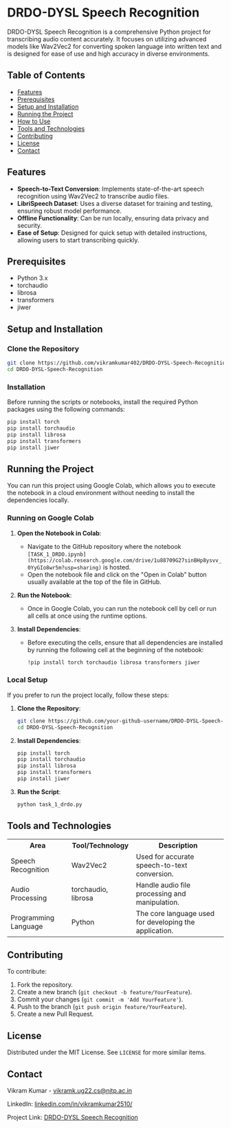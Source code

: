 
# DRDO-DYSL Speech Recognition

DRDO-DYSL Speech Recognition is a comprehensive Python project for transcribing audio content accurately. It focuses on utilizing advanced models like Wav2Vec2 for converting spoken language into written text and is designed for ease of use and high accuracy in diverse environments.

## Table of Contents

- [Features](#features)
- [Prerequisites](#prerequisites)
- [Setup and Installation](#setup-and-installation)
- [Running the Project](#running-the-project)
- [How to Use](#how-to-use)
- [Tools and Technologies](#tools-and-technologies)
- [Contributing](#contributing)
- [License](#license)
- [Contact](#contact)

## Features

- **Speech-to-Text Conversion**: Implements state-of-the-art speech recognition using Wav2Vec2 to transcribe audio files.
- **LibriSpeech Dataset**: Uses a diverse dataset for training and testing, ensuring robust model performance.
- **Offline Functionality**: Can be run locally, ensuring data privacy and security.
- **Ease of Setup**: Designed for quick setup with detailed instructions, allowing users to start transcribing quickly.

## Prerequisites

- Python 3.x
- torchaudio
- librosa
- transformers
- jiwer

## Setup and Installation

### Clone the Repository

```bash
git clone https://github.com/vikramkumar402/DRDO-DYSL-Speech-Recognition.git
cd DRDO-DYSL-Speech-Recognition
```

### Installation

Before running the scripts or notebooks, install the required Python packages using the following commands:

```bash
pip install torch
pip install torchaudio
pip install librosa
pip install transformers
pip install jiwer
```

## Running the Project

You can run this project using Google Colab, which allows you to execute the notebook in a cloud environment without needing to install the dependencies locally.

### Running on Google Colab

1. **Open the Notebook in Colab**:
   - Navigate to the GitHub repository where the notebook `[TASK_1_DRDO.ipynb](https://colab.research.google.com/drive/1u88709G27sinBHp8ysvv_0YyGIo8wr5m?usp=sharing)` is hosted.
   - Open the notebook file and click on the "Open in Colab" button usually available at the top of the file in GitHub.

2. **Run the Notebook**:
   - Once in Google Colab, you can run the notebook cell by cell or run all cells at once using the runtime options.

3. **Install Dependencies**:
   - Before executing the cells, ensure that all dependencies are installed by running the following cell at the beginning of the notebook:
     ```bash
     !pip install torch torchaudio librosa transformers jiwer
     ```

### Local Setup

If you prefer to run the project locally, follow these steps:

1. **Clone the Repository**:
   ```bash
   git clone https://github.com/your-github-username/DRDO-DYSL-Speech-Recognition.git
   cd DRDO-DYSL-Speech-Recognition
   ```

2. **Install Dependencies**:
   ```bash
   pip install torch
   pip install torchaudio
   pip install librosa
   pip install transformers
   pip install jiwer
   ```

3. **Run the Script**:
   ```bash
   python task_1_drdo.py
   ```

## Tools and Technologies

<table>
  <tr>
    <th>Area</th>
    <th>Tool/Technology</th>
    <th>Description</th>
  </tr>
  <tr>
    <td>Speech Recognition</td>
    <td>Wav2Vec2</td>
    <td>Used for accurate speech-to-text conversion.</td>
  </tr>
  <tr>
    <td>Audio Processing</td>
    <td>torchaudio, librosa</td>
    <td>Handle audio file processing and manipulation.</td>
  </tr>
  <tr>
    <td>Programming Language</td>
    <td>Python</td>
    <td>The core language used for developing the application.</td>
  </tr>
</table>

## Contributing

To contribute:

1. Fork the repository.
2. Create a new branch (`git checkout -b feature/YourFeature`).
3. Commit your changes (`git commit -m 'Add YourFeature'`).
4. Push to the branch (`git push origin feature/YourFeature`).
5. Create a new Pull Request.

## License

Distributed under the MIT License. See `LICENSE` for more similar items.

## Contact

Vikram Kumar - vikramk.ug22.cs@nitp.ac.in

LinkedIn: [linkedin.com/in/vikramkumar2510/](https://www.linkedin.com/in/vikramkumar2510/)

Project Link: [DRDO-DYSL Speech Recognition](https://github.com/vikramkumar402/DRDO-DYSL-Speech-Recognition)

